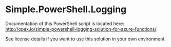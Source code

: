 # Simple.PowerShell.Logging

Documentation of this PowerShell script is located here: http://opax.io/simple-powershell-logging-solution-for-azure-functions/

See license details if you want to use this solution in your own environment.
